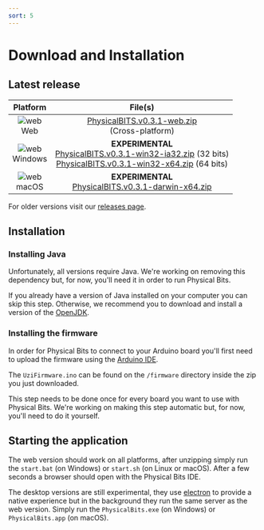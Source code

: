 ```yaml
---
sort: 5
---
```

# Download and Installation

## Latest release

| Platform | File(s) |
| :---: |:---:|
| ![web](./img/browsers.png)<br>Web | [PhysicalBITS.v0.3.1-web.zip](https://github.com/GIRA/PhysicalBits/releases/download/v0.3.1/PhysicalBITS.v0.3.1-web.zip) <br> (Cross-platform)|
| ![web](./img/windows.png)<br>Windows | __EXPERIMENTAL__ <br> [PhysicalBITS.v0.3.1-win32-ia32.zip](https://github.com/GIRA/PhysicalBits/releases/download/v0.3.1/PhysicalBITS.v0.3.1-win32-ia32.zip) (32 bits)<br>[PhysicalBITS.v0.3.1-win32-x64.zip](https://github.com/GIRA/PhysicalBits/releases/download/v0.3.1/PhysicalBITS.v0.3.1-win32-x64.zip) (64 bits) |
| ![web](./img/macos.png)<br>macOS | __EXPERIMENTAL__ <br> [PhysicalBITS.v0.3.1-darwin-x64.zip](https://github.com/GIRA/PhysicalBits/releases/download/v0.3.1/PhysicalBITS.v0.3.1-darwin-x64.zip) |

For older versions visit our [releases page](https://github.com/GIRA/PhysicalBits/releases).

## Installation

### Installing Java

Unfortunately, all versions require Java. We're working on removing this dependency but, for now, you'll need it in order to run Physical Bits.

If you already have a version of Java installed on your computer you can skip this step. Otherwise, we recommend you to download and install a version of the [OpenJDK](https://openjdk.java.net/).

### Installing the firmware

In order for Physical Bits to connect to your Arduino board you'll first need to upload the firmware using the [Arduino IDE](https://www.arduino.cc/en/Main/Software).

The `UziFirmware.ino` can be found on the `/firmware` directory inside the zip you just downloaded.

This step needs to be done once for every board you want to use with Physical Bits. We're working on making this step automatic but, for now, you'll need to do it yourself.

## Starting the application

The web version should work on all platforms, after unzipping simply run the `start.bat` (on Windows) or `start.sh` (on Linux or macOS). After a few seconds a browser should open with the Physical Bits IDE.

The desktop versions are still experimental, they use [electron](https://www.electronjs.org/) to provide a native experience but in the background they run the same server as the web version. Simply run the `PhysicalBits.exe` (on Windows) or `PhysicalBits.app` (on macOS).
